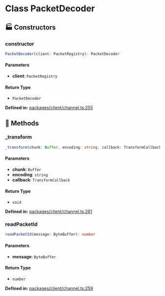 # Class PacketDecoder

## 🏭 Constructors

### constructor

```ts
PacketDecoder(client: PacketRegistry): PacketDecoder
```
#### Parameters

- **client**: `PacketRegistry`
#### Return Type

- `PacketDecoder`

<p style="font-size: 14px; color: var(--vp-c-text-2)">
<strong>Defined in:</strong> <a href="https://github.com/voxelum/minecraft-launcher-core-node/blob/master/packages/client/channel.ts#L255" target="_blank" rel="noreferrer">packages/client/channel.ts:255</a>
</p>


## 🔧 Methods

### _transform

```ts
_transform(chunk: Buffer, encoding: string, callback: TransformCallback): void
```
#### Parameters

- **chunk**: `Buffer`
- **encoding**: `string`
- **callback**: `TransformCallback`
#### Return Type

- `void`

<p style="font-size: 14px; color: var(--vp-c-text-2)">
<strong>Defined in:</strong> <a href="https://github.com/voxelum/minecraft-launcher-core-node/blob/master/packages/client/channel.ts#L261" target="_blank" rel="noreferrer">packages/client/channel.ts:261</a>
</p>


### readPacketId <Badge type="warning" text="abstract" />

```ts
readPacketId(message: ByteBuffer): number
```
#### Parameters

- **message**: `ByteBuffer`
#### Return Type

- `number`

<p style="font-size: 14px; color: var(--vp-c-text-2)">
<strong>Defined in:</strong> <a href="https://github.com/voxelum/minecraft-launcher-core-node/blob/master/packages/client/channel.ts#L259" target="_blank" rel="noreferrer">packages/client/channel.ts:259</a>
</p>


